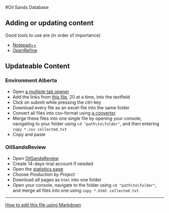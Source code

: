 #Oil Sands Database


## Adding or updating content

Good tools to use are (in order of importance)
* [Notepad++](http://notepad-plus-plus.org/download)
* [OpenRefine](http://openrefine.org/)

## Updateable Content
### Environment Alberta

* Open [a multiple tab opener](http://www.openurls.eu/)
* Add the links from [this file](https://github.com/fridde/OilSandsDatabase/blob/master/helper_files/Environment%20Alberta%20Sources.txt), 20 at a time, into the textfield
* Click on submit while pressing the ctrl-key
* Download every file as an excel-file into the same folder
* Convert all files into csv-format using [a converter](http://xls2csv.genxcrowd.com/download).
* Merge these files into one single file by opening your console, navigating to your folder using `cd "path\to\folder"`, and then entering `copy *.csv collected.txt`
* Copy and paste

### OilSandsReview

* Open [OilSandsReview](http://www.oilsandsreview.com/)
* Create 14-days-trial account if needed
* Open the [statistics page](http://www.oilsandsreview.com/statistics/production.asp)
* Choose _Production by Project_
* Download _all_ pages as `html` into one folder
* Open your console, navigate to the folder using `cd "path\to\folder"`, and merge all files into one using `copy *.html collected.txt`

---
[How to edit this file using Markdown](https://github.com/fletcher/MultiMarkdown/blob/master/Documentation/Markdown%20Syntax.md)
